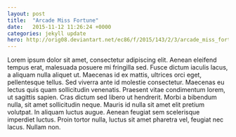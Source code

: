 ```yaml
---
layout: post
title:  "Arcade Miss Fortune"
date:   2015-11-12 11:26:24 +0000
categories: jekyll update
hero: http://orig08.deviantart.net/ec86/f/2015/143/2/3/arcade_miss_fortune___league_of_legends_by_michellehoefener-d7vh6iw.jpg
---
```

Lorem ipsum dolor sit amet, consectetur adipiscing elit. Aenean eleifend tempus erat, malesuada posuere mi fringilla sed. Fusce dictum iaculis lacus, a aliquam nulla aliquet ut. Maecenas id ex mattis, ultrices orci eget, pellentesque tellus. Sed viverra ante id molestie consectetur. Maecenas eu lectus quis quam sollicitudin venenatis. Praesent vitae condimentum lorem, ut sagittis sapien. Cras dictum sed libero ut hendrerit. Morbi a bibendum nulla, sit amet sollicitudin neque. Mauris id nulla sit amet elit pretium volutpat. In aliquam luctus augue. Aenean feugiat sem scelerisque imperdiet luctus. Proin tortor nulla, luctus sit amet pharetra vel, feugiat nec lacus. Nullam non.